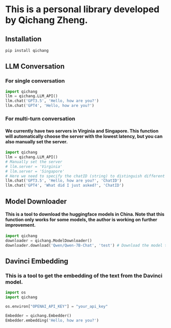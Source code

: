 # This is a personal library developed by Qichang Zheng.
## Installation
```bash
pip install qichang
```

## LLM Conversation
### For single conversation
```python
import qichang
llm = qichang.LLM_API()
llm.chat('GPT3.5', 'Hello, how are you?')
llm.chat('GPT4', 'Hello, how are you?')
```

### For multi-turn conversation
#### We currently have two servers in Virginia and Singapore. This function will automatically choose the server with the lowest latency, but you can also manually set the server.
```python
import qichang
llm = qichang.LLM_API()
# Manually set the server
# llm.server = 'Virginia'
# llm.server = 'Singapore'
# Here we need to specify the chatID (string) to distinguish different conversations
llm.chat('GPT3.5', 'Hello, how are you?', 'ChatID')
llm.chat('GPT4', 'What did I just asked?', 'ChatID')
```

## Model Downloader
#### This is a tool to download the huggingface models in China. Note that this function only works for some models, the author is working on further improvement.
```python
import qichang
downloader = qichang.ModelDownloader()
downloader.download('Qwen/Qwen-7B-Chat', 'test') # Download the model to the folder 'test'
```

## Davinci Embedding
### This is a tool to get the embedding of the text from the Davinci model.
```python
import os
import qichang

os.environ["OPENAI_API_KEY"] = "your_api_key"

Embedder = qichang.Embedder()
Embedder.embedding('Hello, how are you?')
```
